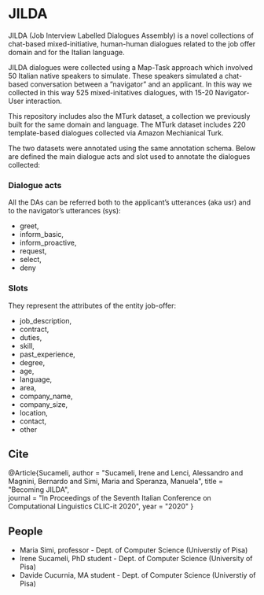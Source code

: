 # JILDA

JILDA (Job Interview Labelled Dialogues Assembly) is a novel collections of chat-based mixed-initiative, human-human dialogues
related to the job offer domain and for the Italian language.

JILDA dialogues were collected using a Map-Task approach which involved 50 Italian native speakers to simulate. These speakers simulated a chat-based
conversation between a ”navigator” and an applicant.
In this way we collected in this way 525 mixed-initatives dialogues, with 15-20 Navigator-User interaction.

This repository includes also the MTurk dataset, a collection we previously built for the same domain and language. 
The MTurk dataset includes 220 template-based dialogues collected via Amazon Mechianical Turk. 

The two datasets were annotated using the same annotation schema.
Below are defined the main dialogue acts and slot used to annotate the dialogues collected:

### Dialogue acts
All the DAs can be referred both to the applicant’s utterances (aka usr) and to the navigator’s utterances (sys):

 -  greet,
 -  inform_basic,
 -  inform_proactive,
 -  request,
 -  select,
 -  deny
 
 ### Slots 
 They represent the attributes of the entity job-offer: 
 
 - job_description,
 - contract,
 - duties,
 - skill,
 - past_experience,
 - degree,
 - age,
 - language,
 - area,
 - company_name,
 - company_size,
 - location,
 - contact,
 - other


## Cite

@Article{Sucameli,
  author = "Sucameli, Irene and Lenci, Alessandro and  Magnini, Bernardo and Simi, Maria and Speranza, Manuela",
  title = 	"Becoming JILDA",  
  journal = "In Proceedings of the Seventh Italian Conference on Computational Linguistics CLIC-it 2020",
  year = "2020"
}


## People
- Maria Simi, professor - Dept. of Computer Science (Universtiy of Pisa)
- Irene Sucameli, PhD student - Dept. of Computer Science (University of Pisa)
- Davide Cucurnia, MA student - Dept. of Computer Science (Universtiy of Pisa)
